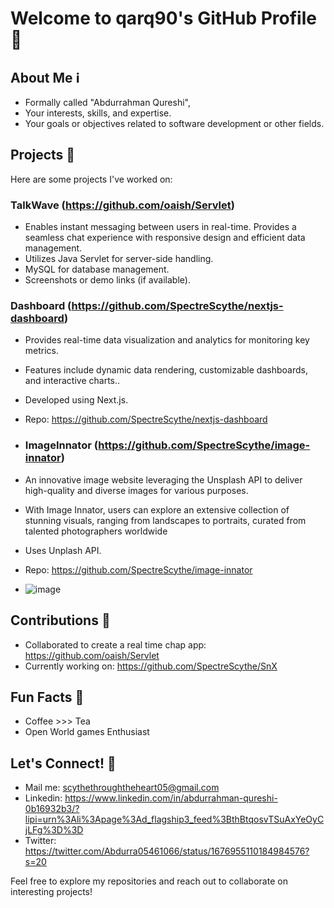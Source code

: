 # Welcome to qarq90's GitHub Profile 👋

## About Me ℹ️
- Formally called "Abdurrahman Qureshi",
- Your interests, skills, and expertise.
- Your goals or objectives related to software development or other fields.

## Projects 🚀
Here are some projects I've worked on:

### TalkWave (https://github.com/oaish/Servlet)
- Enables instant messaging between users in real-time. Provides a seamless chat experience with responsive design and efficient data management.
- Utilizes Java Servlet for server-side handling.
- MySQL for database management.
- Screenshots or demo links (if available).

### Dashboard (https://github.com/SpectreScythe/nextjs-dashboard)
- Provides real-time data visualization and analytics for monitoring key metrics.
- Features include dynamic data rendering, customizable dashboards, and interactive charts..
- Developed using Next.js.
- Repo: https://github.com/SpectreScythe/nextjs-dashboard

- ### ImageInnator (https://github.com/SpectreScythe/image-innator)
- An innovative image website leveraging the Unsplash API to deliver high-quality and diverse images for various purposes. 
-  With Image Innator, users can explore an extensive collection of stunning visuals, ranging from landscapes to portraits, curated from talented 
   photographers worldwide
- Uses Unplash API.
- Repo: https://github.com/SpectreScythe/image-innator
- ![image](https://github.com/SpectreScythe/SpectreScythe/assets/124421417/b555fa4c-324b-4052-b2c9-80e9dd632900)


## Contributions 🌟
- Collaborated to create a real time chap app: https://github.com/oaish/Servlet
- Currently working on: https://github.com/SpectreScythe/SnX

## Fun Facts 🎉
- Coffee >>> Tea
- Open World games Enthusiast

## Let's Connect! 🔗
- Mail me: scythethroughtheheart05@gmail.com
- Linkedin: https://www.linkedin.com/in/abdurrahman-qureshi-0b16932b3/?lipi=urn%3Ali%3Apage%3Ad_flagship3_feed%3BthBtqosvTSuAxYeOyCjLFg%3D%3D 
- Twitter: https://twitter.com/Abdurra05461066/status/1676955110184984576?s=20

Feel free to explore my repositories and reach out to collaborate on interesting projects!
